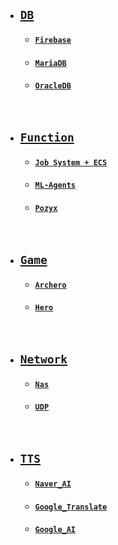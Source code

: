  - ## [`DB`](https://github.com/thswhdrjs/Unity/tree/main/DB)
    - #### [`Firebase`](https://github.com/thswhdrjs/Unity/tree/main/DB/Firebase)
    - #### [`MariaDB`](https://github.com/thswhdrjs/Unity/tree/main/DB/MariaDB)
    - #### [`OracleDB`](https://github.com/thswhdrjs/Unity/tree/main/DB/OracleDB)

<br>

 - ## [`Function`](https://github.com/thswhdrjs/Unity/tree/main/Function)
    - #### [`Job System + ECS`](https://github.com/thswhdrjs/Unity/tree/main/Function/JobSystem_ECS)
    - #### [`ML-Agents`](https://github.com/thswhdrjs/Unity/tree/main/Function/ML-Agents)
    - #### [`Pozyx`](https://github.com/thswhdrjs/Unity/tree/main/Function/Pozyx)

<br>

- ## [`Game`](https://github.com/thswhdrjs/Unity/tree/main/Game)
    - #### [`Archero`](https://github.com/thswhdrjs/Unity/tree/main/Game/Archero)
    - #### [`Hero`](https://github.com/thswhdrjs/Unity/tree/main/Game/Hero)

<br>

- ## [`Network`](https://github.com/thswhdrjs/Unity/tree/main/Network)
    - #### [`Nas`](https://github.com/thswhdrjs/Unity/tree/main/Network/Nas)
    - #### [`UDP`](https://github.com/thswhdrjs/Unity/tree/main/Network/UDP)

<br>

 - ## [`TTS`](https://github.com/thswhdrjs/Unity/tree/main/TTS)
    - #### [`Naver_AI`](https://github.com/thswhdrjs/Unity/tree/main/TTS/Naver_AI)
    - #### [`Google_Translate`](https://github.com/thswhdrjs/Unity/tree/main/TTS/Google_Translate)
    - #### [`Google_AI`](https://github.com/thswhdrjs/Unity/tree/main/TTS/Google_AI)
